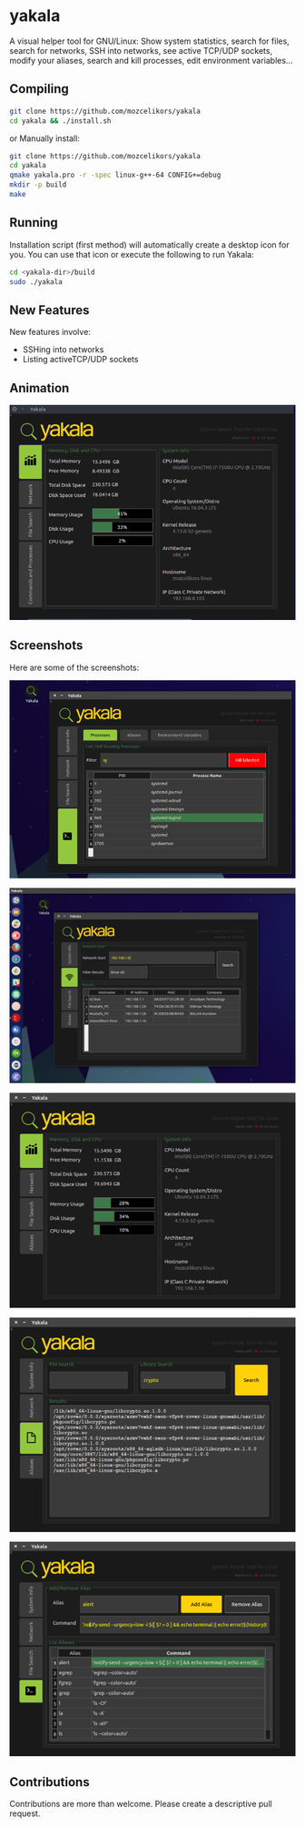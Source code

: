 # yakala
A visual helper tool for GNU/Linux: Show system statistics, search for files, search for networks, SSH into networks, see active TCP/UDP sockets, modify your aliases, search and kill processes, edit environment variables...
## Compiling

```bash
git clone https://github.com/mozcelikors/yakala
cd yakala && ./install.sh
```

or Manually install:

```bash
git clone https://github.com/mozcelikors/yakala
cd yakala
qmake yakala.pro -r -spec linux-g++-64 CONFIG+=debug
mkdir -p build
make
```


## Running

Installation script (first method) will automatically create a desktop icon for you. You can use that icon or execute the following to run Yakala:

```bash
cd <yakala-dir>/build
sudo ./yakala
```

## New Features

New features involve:

* SSHing into networks
* Listing activeTCP/UDP sockets

## Animation

![alt text](https://raw.githubusercontent.com/mozcelikors/yakala/master/docs/img/peek.gif)

## Screenshots

Here are some of the screenshots:

![alt text](https://raw.githubusercontent.com/mozcelikors/yakala/master/docs/img/Selection_005.png)

![alt text](https://raw.githubusercontent.com/mozcelikors/yakala/master/docs/img/Selection_004.png)

![alt text](https://raw.githubusercontent.com/mozcelikors/yakala/master/docs/img/image916.png)

![alt text](https://raw.githubusercontent.com/mozcelikors/yakala/master/docs/img/image2022.png)

![alt text](https://raw.githubusercontent.com/mozcelikors/yakala/master/docs/img/image2575.png)


## Contributions

Contributions are more than welcome. Please create a descriptive pull request.
